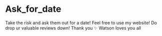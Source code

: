 # Ask_for_date
Take the risk and ask them out for a date! 
Feel free to use my website! Do drop ur valuable reviews down! 
Thank you ✨
Watson loves you all 
